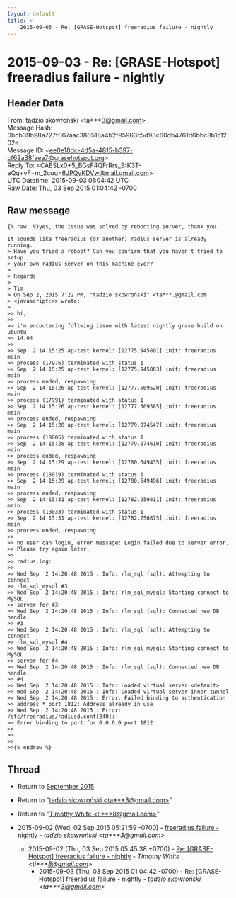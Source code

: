 ```yaml
---
layout: default
title: >
    2015-09-03 - Re: [GRASE-Hotspot] freeradius failure - nightly
---
```


# 2015-09-03 - Re: [GRASE-Hotspot] freeradius failure - nightly

## Header Data

From: tadzio skowroński \<ta***3@gmail.com\><br>
Message Hash: 0bcb39b98a727f067aac386518a4b2f95963c5d93c60db4761d6bbc8b1c1202e<br>
Message ID: \<ee0e18dc-4d5a-4815-b397-cf62a38faea7@grasehotspot.org\><br>
Reply To: \<CAESLx0+5_BGsF4QFrRrs_BtK3T-eQq+vF+m_2cuq=6JPQyKDVw@mail.gmail.com\><br>
UTC Datetime: 2015-09-03 01:04:42 UTC<br>
Raw Date: Thu, 03 Sep 2015 01:04:42 -0700<br>

## Raw message

```
{% raw  %}yes, the issue was solved by rebooting server, thank you. 

It sounds like freeradius (or another) radius server is already running. 
> Have you tried a reboot? Can you confirm that you haven't tried to setup 
> your own radius server on this machine ever?
>
> Regards
>
> Tim
> On Sep 2, 2015 7:22 PM, "tadzio skowroński" <ta***.@gmail.com 
> <javascript:>> wrote:
>
>> hi,
>>
>> i'm encoutering follwing issue with latest nightly grase build on ubuntu 
>> 14.04
>>
>> Sep  2 14:15:25 ap-test kernel: [12775.945801] init: freeradius main 
>> process (17976) terminated with status 1
>> Sep  2 14:15:25 ap-test kernel: [12775.945863] init: freeradius main 
>> process ended, respawning
>> Sep  2 14:15:26 ap-test kernel: [12777.509520] init: freeradius main 
>> process (17991) terminated with status 1
>> Sep  2 14:15:26 ap-test kernel: [12777.509585] init: freeradius main 
>> process ended, respawning
>> Sep  2 14:15:28 ap-test kernel: [12779.074547] init: freeradius main 
>> process (18005) terminated with status 1
>> Sep  2 14:15:28 ap-test kernel: [12779.074610] init: freeradius main 
>> process ended, respawning
>> Sep  2 14:15:29 ap-test kernel: [12780.649435] init: freeradius main 
>> process (18019) terminated with status 1
>> Sep  2 14:15:29 ap-test kernel: [12780.649496] init: freeradius main 
>> process ended, respawning
>> Sep  2 14:15:31 ap-test kernel: [12782.250811] init: freeradius main 
>> process (18033) terminated with status 1
>> Sep  2 14:15:31 ap-test kernel: [12782.250875] init: freeradius main 
>> process ended, respawning
>>
>> no user can login, error message: Login failed due to server error. 
>> Please try again later. 
>>
>> radius.log:
>>
>> Wed Sep  2 14:20:48 2015 : Info: rlm_sql (sql): Attempting to connect 
>> rlm_sql_mysql #3
>> Wed Sep  2 14:20:48 2015 : Info: rlm_sql_mysql: Starting connect to MySQL 
>> server for #3
>> Wed Sep  2 14:20:48 2015 : Info: rlm_sql (sql): Connected new DB handle, 
>> #3
>> Wed Sep  2 14:20:48 2015 : Info: rlm_sql (sql): Attempting to connect 
>> rlm_sql_mysql #4
>> Wed Sep  2 14:20:48 2015 : Info: rlm_sql_mysql: Starting connect to MySQL 
>> server for #4
>> Wed Sep  2 14:20:48 2015 : Info: rlm_sql (sql): Connected new DB handle, 
>> #4
>> Wed Sep  2 14:20:48 2015 : Info: Loaded virtual server <default>
>> Wed Sep  2 14:20:48 2015 : Info: Loaded virtual server inner-tunnel
>> Wed Sep  2 14:20:48 2015 : Error: Failed binding to authentication 
>> address * port 1812: Address already in use 
>> Wed Sep  2 14:20:48 2015 : Error: /etc/freeradius/radiusd.conf[240]: 
>> Error binding to port for 0.0.0.0 port 1812
>>
>>
>>
>>{% endraw %}
```

## Thread

+ Return to [September 2015](/archive/2015/09)

+ Return to "[tadzio skowroński <ta***3<span>@</span>gmail.com>](/authors/ta___3_at_gmail_com)"
+ Return to "[Timothy White <ti***8<span>@</span>gmail.com>](/authors/ti___8_at_gmail_com)"

+ 2015-09-02 (Wed, 02 Sep 2015 05:21:59 -0700) - [freeradius failure - nightly](/archive/2015/09/232b359da740dc867d06fd08036e003998f836979549d2d899ce5f0c3d47502c) - _tadzio skowroński \<ta***3@gmail.com\>_
  + 2015-09-02 (Thu, 03 Sep 2015 05:45:38 +0700) - [Re: [GRASE-Hotspot] freeradius failure - nightly](/archive/2015/09/d7bda59fe91c9a2cf2c5d6ff1b7ae7a81b7288ef1d73e3184c413daad64118fc) - _Timothy White \<ti***8@gmail.com\>_
    + 2015-09-03 (Thu, 03 Sep 2015 01:04:42 -0700) - Re: [GRASE-Hotspot] freeradius failure - nightly - _tadzio skowroński \<ta***3@gmail.com\>_

